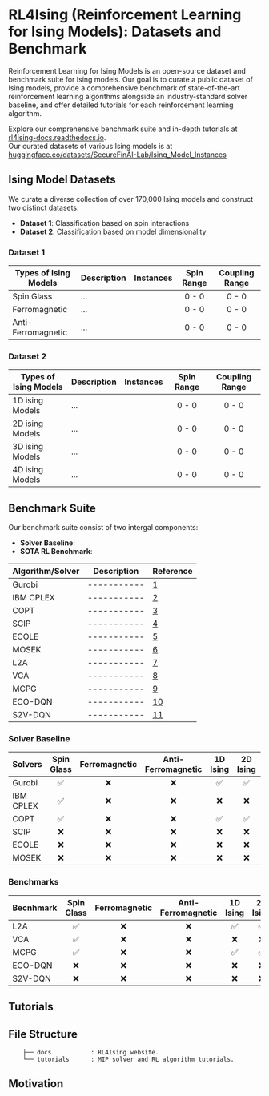 # RL4Ising (Reinforcement Learning for Ising Models): Datasets and Benchmark
Reinforcement Learning for Ising Models is an open-source dataset and benchmark suite for Ising models. Our goal is to curate a public dataset of Ising models, provide a comprehensive benchmark of state-of-the-art reinforcement learning algorithms alongside an industry-standard solver baseline, and offer detailed tutorials for each reinforcement learning algorithm. 

Explore our comprehensive benchmark suite and in-depth tutorials at [rl4ising-docs.readthedocs.io](https://rl4ising-docs.readthedocs.io/en/latest/). <br>
Our curated datasets of various Ising models is at [huggingface.co/datasets/SecureFinAI-Lab/Ising_Model_Instances](https://huggingface.co/datasets/SecureFinAI-Lab/Ising_Model_Instances)

## Ising Model Datasets
We curate a diverse collection of over 170,000 Ising models and construct two distinct datasets:

- **Dataset 1**: Classification based on spin interactions
- **Dataset 2**: Classification based on model dimensionality

### Dataset 1

| Types of Ising Models | Description | Instances | Spin Range | Coupling Range |
| --------------------- | ----------- | :-------: | :--------: | :------------: |
| Spin Glass            | ...         |           | 0 - 0      | 0 - 0          | 
| Ferromagnetic         | ...         |           | 0 - 0      | 0 - 0          | 
| Anti-Ferromagnetic    | ...         |           | 0 - 0      | 0 - 0          | 

### Dataset 2

| Types of Ising Models | Description | Instances | Spin Range | Coupling Range |
| --------------------- | ----------- | :-------: | :--------: | :------------: |
| 1D ising Models       | ...         |           | 0 - 0      | 0 - 0          | 
| 2D ising Models       | ...         |           | 0 - 0      | 0 - 0          | 
| 3D ising Models       | ...         |           | 0 - 0      | 0 - 0          | 
| 4D ising Models       | ...         |           | 0 - 0      | 0 - 0          | 

## Benchmark Suite
Our benchmark suite consist of two intergal components:

- **Solver Baseline**:
- **SOTA RL Benchmark**: 

| Algorithm/Solver | Description | Reference                          |
| ---------------- | ----------- | ---------------------------------- |
| Gurobi           | ----------- | [1](https://www.gurobi.com)        |
| IBM CPLEX        | ----------- | [2](https://www.ibm.com/docs/en/icos/22.1.1?topic=optimizers-users-manual-cplex) |
| COPT             | ----------- | [3](https://arxiv.org/abs/2208.14314) |
| SCIP             | ----------- | [4](https://optimization-online.org/2024/02/the-scip-optimization-suite-9-0/) |
| ECOLE            | ----------- | [5](https://arxiv.org/abs/2011.06069) |
| MOSEK            | ----------- | [6](https://docs.mosek.com/latest/pythonfusion/index.html) |
| L2A              | ----------- | [7]() |
| VCA              | ----------- | [8](https://www.nature.com/articles/s42256-021-00401-3) |
| MCPG             | ----------- | [9](https://arxiv.org/abs/2307.00783) |
| ECO-DQN          | ----------- | [10](https://arxiv.org/abs/1909.04063) |
| S2V-DQN          | ----------- | [11](https://dl.acm.org/doi/10.5555/3295222.3295382) |


### Solver Baseline

| Solvers   | Spin Glass         | Ferromagnetic      | Anti-Ferromagnetic | 1D Ising           | 2D Ising           | 3D Ising           | 4D Ising           |
| --------- | :----------------: | :----------------: | :----------------: | :----------------: | :----------------: | :----------------: | :----------------: |
| Gurobi    | :white_check_mark: | :x:                | :x:                | :white_check_mark: | :white_check_mark: | :x:                | :x:                |
| IBM CPLEX | :white_check_mark: | :x:                | :x:                | :x:                | :x:                | :x:                | :x:                |
| COPT      | :white_check_mark: | :x:                | :x:                | :white_check_mark: | :white_check_mark: | :x:                | :x:                |
| SCIP      | :x:                | :x:                | :x:                | :x:                | :x:                | :x:                | :x:                |
| ECOLE     | :x:                | :x:                | :x:                | :x:                | :x:                | :x:                | :x:                |
| MOSEK     | :x:                | :x:                | :x:                | :x:                | :x:                | :x:                | :x:                |

### Benchmarks

| Becnhmark | Spin Glass         | Ferromagnetic      | Anti-Ferromagnetic | 1D Ising           | 2D Ising           | 3D Ising           | 4D Ising           |
| --------- | :----------------: | :----------------: | :----------------: | :----------------: | :----------------: | :----------------: | :----------------: |
| L2A       | :white_check_mark: | :x:                | :x:                | :white_check_mark: | :white_check_mark: | :x:                | :x:                |
| VCA       | :white_check_mark: | :x:                | :x:                | :x:                | :x:                | :x:                | :x:                |
| MCPG      | :white_check_mark: | :x:                | :x:                | :white_check_mark: | :white_check_mark: | :x:                | :x:                |
| ECO-DQN   | :x:                | :x:                | :x:                | :x:                | :x:                | :x:                | :x:                |
| S2V-DQN   | :x:                | :x:                | :x:                | :x:                | :x:                | :x:                | :x:                |


## Tutorials

## File Structure
```
    ├── docs           : RL4Ising website. 
    └── tutorials      : MIP solver and RL algorithm tutorials.
```

## Motivation
